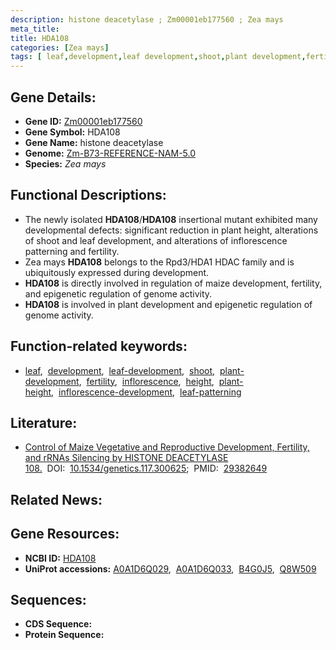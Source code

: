```yaml
---
description: histone deacetylase ; Zm00001eb177560 ; Zea mays
meta_title:
title: HDA108
categories: [Zea mays]
tags: [ leaf,development,leaf development,shoot,plant development,fertility,inflorescence,height,plant height,inflorescence development,leaf patterning ]
---
```


## Gene Details:
- **Gene ID:**	[Zm00001eb177560](https://www.maizegdb.org/gene_center/gene/Zm00001eb177560)
- **Gene Symbol:** HDA108
- **Gene Name:** histone deacetylase
- **Genome:** [Zm-B73-REFERENCE-NAM-5.0](https://www.maizegdb.org/genome/assembly/Zm-B73-REFERENCE-NAM-5.0)
- **Species:** *Zea mays*

## Functional Descriptions:
   - The newly isolated **HDA108**/**HDA108** insertional mutant exhibited many developmental defects: significant reduction in plant height, alterations of shoot and leaf development, and alterations of inflorescence patterning and fertility.
   - Zea mays **HDA108** belongs to the Rpd3/HDA1 HDAC family and is ubiquitously expressed during development.
   - **HDA108** is directly involved in regulation of maize development, fertility, and epigenetic regulation of genome activity.
   - **HDA108** is involved in plant development and epigenetic regulation of genome activity.

## Function-related keywords:
- [leaf](/tags/leaf/),&nbsp;&nbsp;[development](/tags/development/),&nbsp;&nbsp;[leaf-development](/tags/leaf-development/),&nbsp;&nbsp;[shoot](/tags/shoot/),&nbsp;&nbsp;[plant-development](/tags/plant-development/),&nbsp;&nbsp;[fertility](/tags/fertility/),&nbsp;&nbsp;[inflorescence](/tags/inflorescence/),&nbsp;&nbsp;[height](/tags/height/),&nbsp;&nbsp;[plant-height](/tags/plant-height/),&nbsp;&nbsp;[inflorescence-development](/tags/inflorescence-development/),&nbsp;&nbsp;[leaf-patterning](/tags/leaf-patterning/)

## Literature:
   - [Control of Maize Vegetative and Reproductive Development, Fertility, and rRNAs Silencing by HISTONE DEACETYLASE 108.]( https://academic.oup.com/genetics/article/208/4/1443/6084212?login=true)&nbsp;&nbsp;DOI:&nbsp;&nbsp;[10.1534/genetics.117.300625](https://academic.oup.com/genetics/article/208/4/1443/6084212?login=true);&nbsp;&nbsp;PMID:&nbsp;&nbsp;[29382649](https://pubmed.ncbi.nlm.nih.gov/29382649/)

## Related News:

## Gene Resources:
- **NCBI ID:** [HDA108](https://www.ncbi.nlm.nih.gov/gene/?term=HDA108)
- **UniProt accessions:** [A0A1D6Q029](https://www.uniprot.org/uniprotkb/A0A1D6Q029/entry),&nbsp;&nbsp;[A0A1D6Q033](https://www.uniprot.org/uniprotkb/A0A1D6Q033/entry),&nbsp;&nbsp;[B4G0J5](https://www.uniprot.org/uniprotkb/B4G0J5/entry),&nbsp;&nbsp;[Q8W509](https://www.uniprot.org/uniprotkb/Q8W509/entry)



## Sequences:
- **CDS Sequence:**
- **Protein Sequence:**

